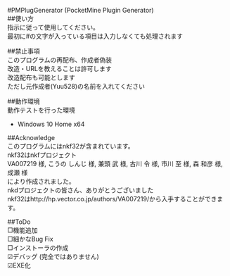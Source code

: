 #PMPlugGenerator (PocketMine Plugin Generator)  
##使い方  
指示に従って使用してください。  
最初に#の文字が入っている項目は入力しなくても処理されます  
  
##禁止事項  
このプログラムの再配布、作成者偽装  
改造・URLを教えることは許可します  
改造配布も可能とします  
ただし元作成者(Yuu528)の名前を入れてください  
  
##動作環境  
動作テストを行った環境  
* Windows 10 Home x64  
  
##Acknowledge  
このプログラムにはnkf32が含まれています。  
nkf32はnkfプロジェクト  
VA007219 様, こうの しんじ 様, 兼頭 武 様, 古川 令 様, 市川 至 様, 森 和彦 様, 成瀬 様  
により作成されました。  
nkdプロジェクトの皆さん、ありがとうございました  
nkf32はhttp://hp.vector.co.jp/authors/VA007219/から入手することができます。  
  
##ToDo  
□機能追加  
□細かなBug Fix  
□インストーラの作成  
☑デバッグ (完全ではありません)  
☑EXE化  